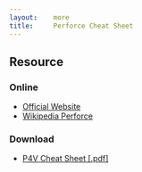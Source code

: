 ```yaml
---
layout:    more
title:     Perforce Cheat Sheet 
---
```

<div class="content content-400">
    <div class="board board-326">
        <h2 class="board-title">Resource</h2>
        <div class="board-card">
            <h3 class="board-card-title">Online</h3>
            <ul>
                <li><a href="http://www.perforce.com/">Official Website</a></li>
                <li><a href="http://en.wikipedia.org/wiki/Perforce">Wikipedia Perforce</a></li>
            </ul>
        </div>
        <div class="board-card">
            <h3 class="board-card-title">Download</h3>
            <ul>
                <li><a href="/static/cs/p4v-card.pdf">P4V Cheat Sheet [.pdf]</a></li>
            </ul>
        </div>
    </div>
</div>
